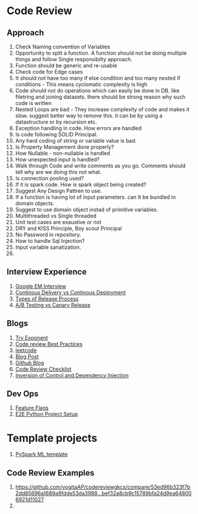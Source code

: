 # Code Review

## Approach
1. Check Naming convention of Variables
2. Opportunity to split a function. A function should not be doing multiple things and follow Single responsibilty approach.
3. Function should be generic and re-usable
4. Check code for Edge cases
5. It should not have too many if else condition and too many nested if conditions - This means cyclomatic complexity is high
6. Code should not do operations which can easily be done in DB. like filetring and joining datasets. there should be strong reason why such code is written
7. Nested Loops are bad - They increase complexity of code and makes it slow. suggest better way to remove this. it can be by using a datastructure or by recursion etc.
8. Exception handling in code. How errors are handled
9. Is code following SOLID Principal.
10. Any hard coding of string or variable value is bad.
11. Is Property Management done properly?
12. How Nullable - non-nullable is handled
13. How unexpected input is handled?
14. Walk through Code and write comments as you go. Comments should tell why are we doing this not what.
15. Is connection pooling used?
16. If it is spark code. How is spark object being created?
17. Suggest Any Design Pattren to use.
18. If a function is having lot of input parameters. can It be bundled in domain objects.
19. Suggest to use domain object instad of primitive variables.
20. Multithreaded vs Single threaded
21. Unit test cases are exaustive or not
22. DRY and KISS Principle, Boy scout Principal
23. No Password in repository.
24. How to handle Sql Injection?
25. Input variable sanatization.
26. 

## Interview Experience
1. [Google EM Interview](https://www.teamblind.com/post/Google-code-review-interview-5HSeJtjD)
2. [Continous Delivery vs Continous Deployment](https://www.indellient.com/blog/whats-the-difference-between-continuous-integration-continuous-delivery-and-continuous-deployment/#:~:text=Continuous%20Delivery%20vs%20Continuous%20Deployment,-By%20this%20time&text=Continuous%20delivery%20is%20a%20partly,automating%20the%20entire%20the%20process.)
3. [Types of Release Process](https://www.testenvironmentmanagement.com/deployment-styles-bluegreen-canary-and-ab/)
4. [A/B Testing vs Canary Release](https://stackoverflow.com/questions/62092338/canary-vs-a-b-release-strategy)

## Blogs
1. [Try Exponent](https://blog.tryexponent.com/how-to-ace-a-code-review/)
2. [Code review Best Practices](https://www.youtube.com/watch?v=1Ge__2Yx_XQ)
3. [leetcode](https://leetcode.com/discuss/study-guide/1535554/how-to-prep-for-a-google-code-review-interview-question)
4. [Blog Post](http://www.javainterview.in/p/code-review-interview-questions.html)
5. [Github Blog](https://google.github.io/eng-practices/review/reviewer/looking-for.html)
6. [Code Review Checklist](https://www.michaelagreiler.com/code-review-checklist-2/)
7. [Inversion of Control and Dependency Injection](https://www.tutorialsteacher.com/ioc/introduction)

## Dev Ops
1. [Feature Flags](https://www.cuelogic.com/blog/feature-flags)
2. [E2E Python Project Setup](https://www.youtube.com/watch?v=WTofttoD2xg)

# Template projects
1. [PySpark ML template](https://github.com/hbaflast/pyspark-project-template)


## Code Review Examples
1. https://github.com/yogitaAP/codereviewgkcs/compare/53ed96b323f7b2dd85696a1689a8fdde53da3988...bef32a8cb9c15789bfa24d9ea648006921d11027
2. 
